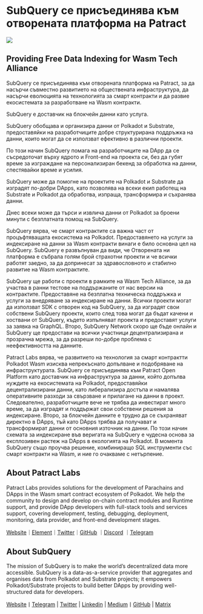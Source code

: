 # SubQuery се присъединява към отворената платформа на Patract

![](https://miro.medium.com/max/1400/0*0inUQ8U1g9auTjfU)

## Providing Free Data Indexing for Wasm Tech Alliance

SubQuery се присъединява към отворената платформа на Patract, за да насърчи съвместно развитието на обществената инфраструктура, да насърчи еволюцията на технологията за смарт контракти и да развие екосистемата за разработване на Wasm контракти.

SubQuery е доставчик на блокчейн данни като услуга.

SubQuery обобщава и организира данни от Polkadot и Substrate, предоставяйки на разработчиците добре структурирана поддръжка на данни, които могат да се използват ефективно в различни проекти.

По този начин SubQuery помага на разработчиците на DApp да се съсредоточат върху ядрото и Front-end на проекта си, без да губят време за изграждане на персонализиран бекенд за обработка на данни, спестявайки време и усилия.

SubQuery може да помогне на проектите на Polkadot и Substrate да изградят по-добри DApps, като позволява на всеки екип работещ на Substrate и Polkadot да обработва, изпраща, трансформира и съхранява данни.

Днес всеки може да търси и извлича данни от Polkadot за броени минути с безплатната помощ на SubQuery.

SubQuery вярва, че смарт контрактите са важна част от процъфтяващата екосистема на Polkadot. Предоставянето на услуги за индексиране на данни за Wasm контракти винаги е било основна цел на SubQuery. SubQuery е развълнуван да види, че Отворената ни платформа е събрала голям брой страхотни проекти и че всички работят заедно, за да допринесат за здравословното и стабилно развитие на Wasm контрактите.

SubQuery ще работи с проекти в рамките на Wasm Tech Alliance, за да участва в ранни тестове на поддържаните от нас версии на контрактите. Предоставяне на безплатна техническа поддръжка и услуги за внедряване за индексиране на данни. Всички проекти могат да използват SDK с отворен код на SubQuery, за да изградят свои собствени SubQuery проекти, които след това могат да бъдат качени и хоствани от SubQuery, където изпълняват проекта и предоставят услуги за заявка на GraphQL. Второ, SubQuery Network скоро ще бъде онлайн и SubQuery ще предостави на всички участници децентрализирана и прозрачна мрежа, за да разреши по-добре проблема с неефективността на данните.

Patract Labs вярва, че развитието на технология за смарт контрактти Polkadot Wasm изисква непрекъснато допълване и подобряване на инфраструктурата. SubQuery се присъединява към Patract Open Platform като доставчик на инфраструктура за данни, който допълва нуждите на екосистемата на Polkadot, предоставяйки децентрализирани данни, като либерализира достъпа и намалява оперативните разходи за свързване и прилагане на данни в проект. Следователно, разработчиците вече не трябва да инвестират много време, за да изградят и поддържат свои собствени решения за индексиране. Второ, за блокчейн данните е трудно да се съхраняват директно в DApps, тъй като DApps трябва да получават и трансформират данни от основния източник на данни. По този начин схемата за индексиране във веригата на SubQuery е чудесна основа за експлозивен растеж на DApps в екологията на Polkadot. В момента SubQuery също проучва решение, комбиниращо SQL инструменти със смарт контракти на Wasm, и ние го очакваме с нетърпение.

## About Patract Labs

Patract Labs provides solutions for the development of Parachains and DApps in the Wasm smart contract ecosystem of Polkadot. We help the community to design and develop on-chain contract modules and Runtime support, and provide DApp developers with full-stack tools and services support, covering development, testing, debugging, deployment, monitoring, data provider, and front-end development stages.

[Website](https://patract.io/)｜[Element](https://app.element.io/#/room/#PatractLabsDev:matrix.org)｜[Twitter](https://twitter.com/PatractLabs)｜[GitHub](https://github.com/patractlabs) ｜[Discord](https://discord.gg/yMRMqcAb24) ｜[Telegram](https://t.me/patract)

## About SubQuery

The mission of SubQuery is to make the world’s decentralized data more accessible. SubQuery is a data-as-a-service provider that aggregates and organises data from Polkadot and Substrate projects; it empowers Polkadot/Substrate projects to build better DApps by providing well-structured data for developers.

[Website](https://www.subquery.network/)丨[Telegram](https://t.me/subquerynetwork) | [Twitter](https://twitter.com/subquerynetwork) | [Linkedin](https://www.linkedin.com/company/subquery) | [Medium](https://subquery.medium.com/)丨[GitHub](https://github.com/subquery/subql) | [Matrix](https://matrix.to/#/#subquery:matrix.org)
